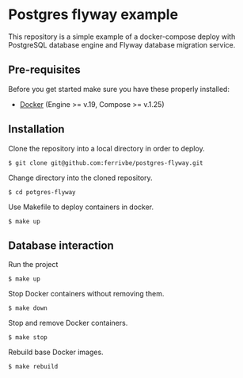 # Postgres flyway example
This repository is a simple example of a docker-compose deploy with PostgreSQL database engine and Flyway database migration service.

## Pre-requisites
Before you get started make sure you have these properly installed:
* [Docker](https://www.docker.com/) (Engine >= v.19, Compose >= v.1.25)

## Installation
Clone the repository into a local directory in order to deploy.
```console
$ git clone git@github.com:ferrivbe/postgres-flyway.git
```

Change directory into the cloned repository.
```console
$ cd potgres-flyway
```

Use Makefile to deploy containers in docker.
```console
$ make up
```

## Database interaction
Run the project
```console
$ make up
```

Stop Docker containers without removing them.
```console
$ make down
```

Stop and remove Docker containers.
```console
$ make stop
```

Rebuild base Docker images.
```console
$ make rebuild
```